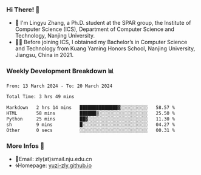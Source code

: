 ### Hi There! 👋 
- 🐳 I'm Lingyu Zhang, a Ph.D. student at the SPAR group, the Institute of Computer Science (ICS), Department of Computer Science and Technology, Nanjing University.
- 🧑‍🎓 Before joining ICS, I obtained my Bachelor’s in Computer Science and Technology from Kuang Yaming Honors School, Nanjing University, Jiangsu, China in 2021.

### Weekly Development Breakdown :bar_chart:

<!--START_SECTION:waka-->

```txt
From: 13 March 2024 - To: 20 March 2024

Total Time: 3 hrs 49 mins

Markdown   2 hrs 14 mins   ██████████████▓░░░░░░░░░░   58.57 %
HTML       58 mins         ██████▒░░░░░░░░░░░░░░░░░░   25.50 %
Python     25 mins         ██▓░░░░░░░░░░░░░░░░░░░░░░   11.30 %
sh         9 mins          █░░░░░░░░░░░░░░░░░░░░░░░░   04.27 %
Other      0 secs          ░░░░░░░░░░░░░░░░░░░░░░░░░   00.31 %
```

<!--END_SECTION:waka-->

<!--
### Github Contributions :octocat:

![](https://raw.githubusercontent.com/yuzi-zly/yuzi-zly/output/github-contribution-grid-snake.svg)              
-->

### More Infos 📖

- 📧Email: zly(at)smail.nju.edu.cn
- 🌀Homepage: [yuzi-zly.github.io](https://yuzi-zly.github.io/)
